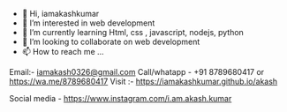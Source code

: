 - 👋 Hi, iamakashkumar
- 👀 I’m interested in web development
- 🌱 I’m currently learning Html, css , javascript, nodejs, python
- 💞️ I’m looking to collaborate on web development
- 📫 How to reach me ...

Email:- iamakash0326@gmail.com
Call/whatapp - +91 8789680417 or
 https://wa.me/8789680417
Visit :- https://iamakashkumar.github.io/akash

Social media - https://www.instagram.com/i.am.akash.kumar
<!---
Akash0326/Akash0326 is a ✨ special ✨ repository because its `README.md` (this file) appears on your GitHub profile.
You can click the Preview link to take a look at your changes.
--->
